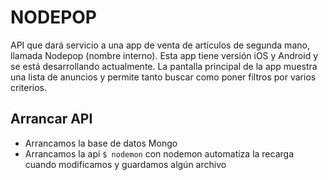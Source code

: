 # NODEPOP
API que dará servicio a una app de venta de artículos de segunda mano, llamada Nodepop (nombre interno). Esta app tiene versión iOS y Android y se está desarrollando actualmente. La pantalla principal de la app muestra una lista de anuncios y permite tanto buscar como poner filtros por varios criterios.

## Arrancar API
* Arrancamos la base de datos Mongo
* Arrancamos la api `$ nodemon` con nodemon automatiza la recarga cuando modificamos y guardamos algún archivo
